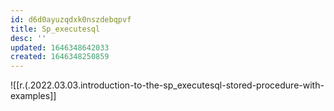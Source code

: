 ```yaml
---
id: d6d0ayuzqdxk0nszdebqpvf
title: Sp_executesql
desc: ''
updated: 1646348642033
created: 1646348250859
---
```


![[r.(.2022.03.03.introduction-to-the-sp_executesql-stored-procedure-with-examples]]
